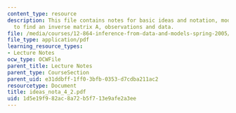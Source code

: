 ```yaml
---
content_type: resource
description: This file contains notes for basic ideas and notation, models and how
  to find an inverse matrix A, observations and data.
file: /media/courses/12-864-inference-from-data-and-models-spring-2005/1d5e19f982ac8a72b5f713e9afe2a3ee_ideas_nota_4_2.pdf
file_type: application/pdf
learning_resource_types:
- Lecture Notes
ocw_type: OCWFile
parent_title: Lecture Notes
parent_type: CourseSection
parent_uid: e31ddbff-1ff0-3bfb-0353-d7cdba211ac2
resourcetype: Document
title: ideas_nota_4_2.pdf
uid: 1d5e19f9-82ac-8a72-b5f7-13e9afe2a3ee
---
```


